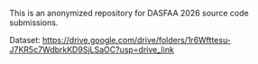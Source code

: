 This is an anonymized repository for DASFAA 2026 source code submissions.

Dataset:
https://drive.google.com/drive/folders/1r6Wfttesu-J7KR5c7WdbrkKD9SjLSaOC?usp=drive_link